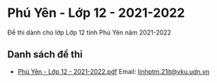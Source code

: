 # Phú Yên - Lớp 12 - 2021-2022

Đề thi dành cho lớp Lớp 12 tỉnh Phú Yên năm 2021-2022

## Danh sách đề thi

- [Phú Yên - Lớp 12 - 2021-2022.pdf](Phú%20Yên%20-%20Lớp%2012%20-%202021-2022.pdf)
Email: linhptm.21it@vku.udn.vn

